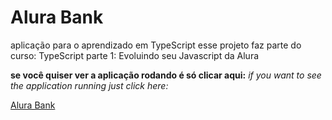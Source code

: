 # Alura Bank
aplicação para o aprendizado em TypeScript
esse projeto faz parte do curso: TypeScript parte 1: Evoluindo seu Javascript da Alura

**se você quiser ver a aplicação rodando é só clicar aqui:**
*if you want to see the application running just click here:*

[Alura Bank](https://ivanpj.github.io/alura-bank/app/)
